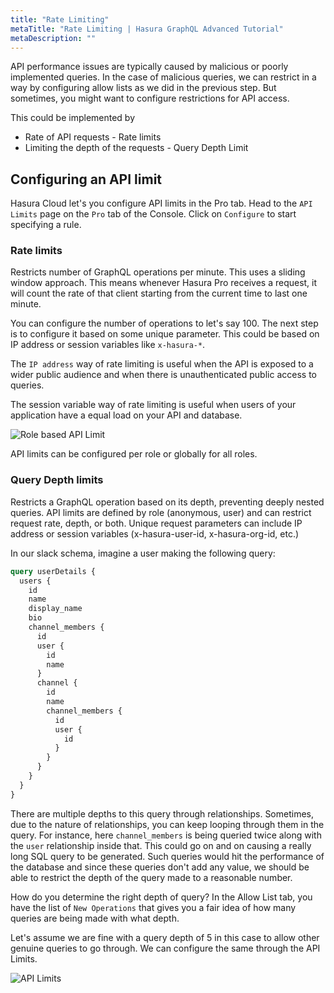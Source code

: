 ```yaml
---
title: "Rate Limiting"
metaTitle: "Rate Limiting | Hasura GraphQL Advanced Tutorial"
metaDescription: ""
---
```


API performance issues are typically caused by malicious or poorly implemented queries. In the case of malicious queries, we can restrict in a way by configuring allow lists as we did in the previous step. But sometimes, you might want to configure restrictions for API access.

This could be implemented by

- Rate of API requests - Rate limits
- Limiting the depth of the requests - Query Depth Limit

## Configuring an API limit

Hasura Cloud let's you configure API limits in the Pro tab. Head to the `API Limits` page on the `Pro` tab of the Console. Click on `Configure` to start specifying a rule.

### Rate limits

Restricts number of GraphQL operations per minute. This uses a sliding window approach. This means whenever Hasura Pro receives a request, it will count the rate of that client starting from the current time to last one minute.

You can configure the number of operations to let's say 100. The next step is to configure it based on some unique parameter. This could be based on IP address or session variables like `x-hasura-*`.

The `IP address` way of rate limiting is useful when the API is exposed to a wider public audience and when there is unauthenticated public access to queries.

The session variable way of rate limiting is useful when users of your application have a equal load on your API and database.

![Role based API Limit](https://graphql-engine-cdn.hasura.io/learn-hasura/assets/graphql-hasura-advanced/role-based-api-limit.png)

API limits can be configured per role or globally for all roles.

### Query Depth limits

Restricts a GraphQL operation based on its depth, preventing deeply nested queries.
API limits are defined by role (anonymous, user) and can restrict request rate, depth, or both. Unique request parameters can include IP address or session variables (x-hasura-user-id, x-hasura-org-id, etc.)

In our slack schema, imagine a user making the following query:

```graphql
query userDetails {
  users {
    id
    name
    display_name
    bio
    channel_members {
      id
      user {
        id
        name
      }
      channel {
        id
        name
        channel_members {
          id
          user {
            id
          }
        }
      }
    }
  }
}
```

There are multiple depths to this query through relationships. Sometimes, due to the nature of relationships, you can keep looping through them in the query. For instance, here `channel_members` is being queried twice along with the `user` relationship inside that. This could go on and on causing a really long SQL query to be generated. Such queries would hit the performance of the database and since these queries don't add any value, we should be able to restrict the depth of the query made to a reasonable number.

How do you determine the right depth of query? In the Allow List tab, you have the list of `New Operations` that gives you a fair idea of how many queries are being made with what depth.

Let's assume we are fine with a query depth of 5 in this case to allow other genuine queries to go through. We can configure the same through the API Limits.

![API Limits](https://graphql-engine-cdn.hasura.io/learn-hasura/assets/graphql-hasura-advanced/api-limits.png)
